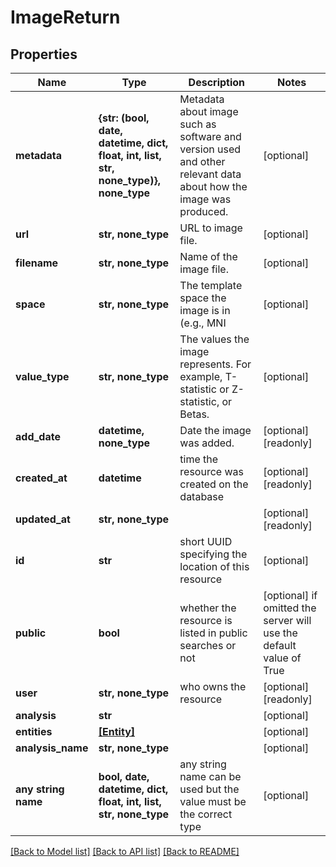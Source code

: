 # ImageReturn


## Properties
Name | Type | Description | Notes
------------ | ------------- | ------------- | -------------
**metadata** | **{str: (bool, date, datetime, dict, float, int, list, str, none_type)}, none_type** | Metadata about image such as software and version used and other relevant data about how the image was produced. | [optional] 
**url** | **str, none_type** | URL to image file. | [optional] 
**filename** | **str, none_type** | Name of the image file. | [optional] 
**space** | **str, none_type** | The template space the image is in (e.g., MNI  | [optional] 
**value_type** | **str, none_type** | The values the image represents. For example, T-statistic or Z-statistic, or Betas. | [optional] 
**add_date** | **datetime, none_type** | Date the image was added. | [optional] [readonly] 
**created_at** | **datetime** | time the resource was created on the database | [optional] [readonly] 
**updated_at** | **str, none_type** |  | [optional] [readonly] 
**id** | **str** | short UUID specifying the location of this resource | [optional] 
**public** | **bool** | whether the resource is listed in public searches or not | [optional]  if omitted the server will use the default value of True
**user** | **str, none_type** | who owns the resource | [optional] [readonly] 
**analysis** | **str** |  | [optional] 
**entities** | [**[Entity]**](Entity.md) |  | [optional] 
**analysis_name** | **str, none_type** |  | [optional] 
**any string name** | **bool, date, datetime, dict, float, int, list, str, none_type** | any string name can be used but the value must be the correct type | [optional]

[[Back to Model list]](../README.md#documentation-for-models) [[Back to API list]](../README.md#documentation-for-api-endpoints) [[Back to README]](../README.md)


